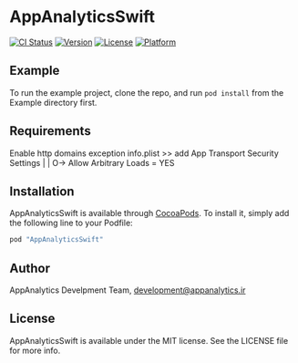 # AppAnalyticsSwift

[![CI Status](http://img.shields.io/travis/AppAnalyticsSwift/AppAnalyticsSwift.svg?style=flat)](https://travis-ci.org/appanalytic/lib-swift)
[![Version](https://img.shields.io/cocoapods/v/AppAnalyticsSwift.svg?style=flat)](http://cocoapods.org/pods/AppAnalyticsSwift)
[![License](https://img.shields.io/cocoapods/l/AppAnalyticsSwift.svg?style=flat)](http://cocoapods.org/pods/AppAnalyticsSwift)
[![Platform](https://img.shields.io/cocoapods/p/AppAnalyticsSwift.svg?style=flat)](http://cocoapods.org/pods/AppAnalyticsSwift)

## Example
To run the example project, clone the repo, and run `pod install` from the Example directory first.

## Requirements
Enable http domains exception
info.plist >> add App Transport Security Settings 
			  |
			  |
			  O-> Allow Arbitrary Loads = YES 

## Installation

AppAnalyticsSwift is available through [CocoaPods](http://cocoapods.org). To install
it, simply add the following line to your Podfile:

```ruby
pod "AppAnalyticsSwift"
```

## Author

AppAnalytics Develpment Team, development@appanalytics.ir

## License

AppAnalyticsSwift is available under the MIT license. See the LICENSE file for more info.
